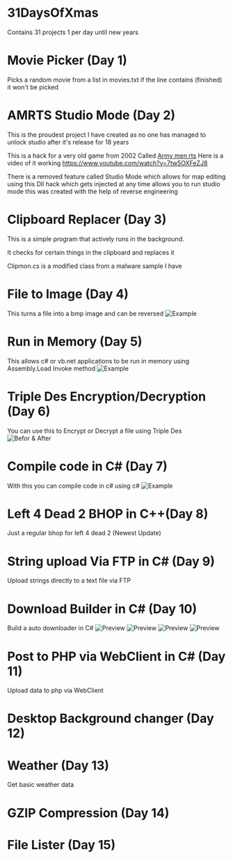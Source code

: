 # 31DaysOfXmas
Contains 31 projects 1 per day until new years

# Movie Picker (Day 1)
Picks a random movie from a list in movies.txt
if the line contains (finished) it won't be picked

# AMRTS Studio Mode (Day 2)
This is the proudest project I have created as no one has managed to unlock studio after it's release for 18 years

This is a hack for a very old game from 2002 Called [Army men rts](https://en.wikipedia.org/wiki/Army_Men:_RTS)
Here is a video of it working https://www.youtube.com/watch?v=7tw5OXFeZJ8

There is a removed feature called Studio Mode which allows for map editing
using this Dll hack which gets injected at any time allows you to run studio mode
this was created with the help of reverse engineering

# Clipboard Replacer (Day 3)
This is a simple program that actively runs in the background.

It checks for certain things in the clipboard and replaces it

Clipmon.cs is a modified class from a malware sample I have

# File to Image (Day 4)
This turns a file into a bmp image and can be reversed
![Example](https://i.imgur.com/wzjvi2P.png)

# Run in Memory (Day 5)
This allows c# or vb.net applications to be run in memory using Assembly.Load Invoke method
![Example](https://i.imgur.com/KhYo5Vr.png)

# Triple Des Encryption/Decryption (Day 6)
You can use this to Encrypt or Decrypt a file using Triple Des
![Befor & After](https://i.imgur.com/YysE8NI.png)

# Compile code in C# (Day 7)
With this you can compile code in c# using c#
![Example](https://i.imgur.com/irf0hb3.png)

# Left 4 Dead 2 BHOP in C++(Day 8)
Just a regular bhop for left 4 dead 2 (Newest Update)

# String upload Via FTP in C# (Day 9)
Upload strings directly to a text file via FTP

# Download Builder in C# (Day 10)

Build a auto downloader in C#
![Preview](https://i.imgur.com/eoYi5VN.png)
![Preview](https://i.imgur.com/hrdJghg.png)
![Preview](https://i.imgur.com/1yPfiAW.png)
![Preview](https://i.imgur.com/PVr63j3.png)

# Post to PHP via WebClient in C# (Day 11)
Upload data to php via WebClient

# Desktop Background changer (Day 12)

# Weather (Day 13)
Get basic weather data

# GZIP Compression (Day 14)

# File Lister (Day 15)
